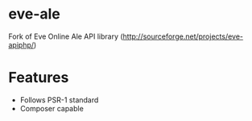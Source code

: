 eve-ale
=======

Fork of Eve Online Ale API library (http://sourceforge.net/projects/eve-apiphp/) 

Features
=======
* Follows PSR-1 standard
* Composer capable
